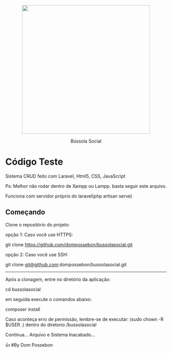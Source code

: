<p align="center"><img src="https://www.bussolasocial.com.br/site/assets/novo/img/logo-horizontal.png" width="400"></p>

<p align="center">
Bússola Social
</p>

# Código Teste

Sistema CRUD feito com Laravel, Html5, CSS, JavaScript

Ps: Melhor não rodar dentro de Xampp ou Lampp. basta seguir este arquivo.

Funciona com servidor próprio do laravel(php artisan serve)



## Começando

Clone o repositório do projeto:

opção 1: 
Caso você use HTTPS:

git clone https://github.com/dompossebon/bussolasocial.git

opção 2:
Caso você use SSH:

git clone git@github.com:dompossebon/bussolasocial.git

---------------------------------------------------------

Após a clonagem, entre no diretório da aplicação: 

cd bussolasocial

em seguida execute o comandos abaixo:

composer install

Caso aconteça erro de permissão, lembre-se de executar: (sudo chown -R $USER .) dentro do diretorio /bussolasocial



Continua... Arquivo e Sistema Inacabado...













:+1: #By Dom Possebon
